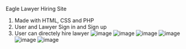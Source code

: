 Eagle Lawyer Hiring Site
1. Made with HTML, CSS and PHP
2. User and Lawyer Sign in and Sign up
3. User can directely hire lawyer
![image](https://github.com/TirthHPurohit/Eagle_Lawers_hiring_site/assets/169768378/3a36a4e4-ecf3-4807-b8f5-4ebd8b792ee8)
![image](https://github.com/TirthHPurohit/Eagle_Lawers_hiring_site/assets/169768378/aac80625-59db-4aef-94a0-27dd0c524b99)
![image](https://github.com/TirthHPurohit/Eagle_Lawers_hiring_site/assets/169768378/780a6495-76f8-4d39-a0c9-e6c13ee6a850)
![image](https://github.com/TirthHPurohit/Eagle_Lawers_hiring_site/assets/169768378/a30ade9c-9bdb-44b1-8c14-37c57bdbafe6)
![image](https://github.com/TirthHPurohit/Eagle_Lawers_hiring_site/assets/169768378/224fd1ea-609d-403d-a3f5-eed601eb84b0)
![image](https://github.com/TirthHPurohit/Eagle_Lawers_hiring_site/assets/169768378/c8ab18b7-7c00-4fe3-893b-7fbe46e825fa)






